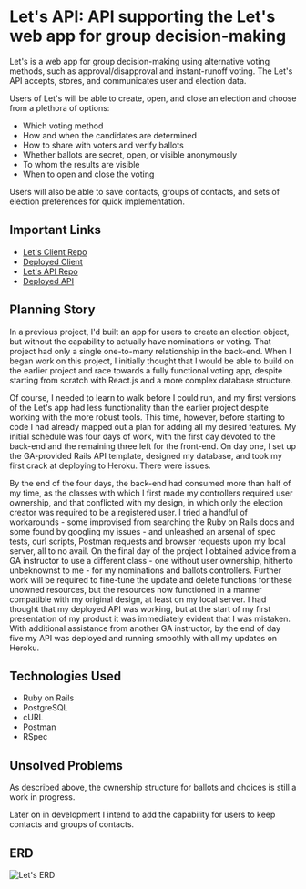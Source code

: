 # Let's API: API supporting the Let's web app for group decision-making

Let's is a web app for group decision-making using alternative voting methods, such as approval/disapproval and instant-runoff voting.
The Let's API accepts, stores, and communicates user and election data.

Users of Let's will be able to create, open, and close an election and choose from a plethora of options:
- Which voting method
- How and when the candidates are determined
- How to share with voters and verify ballots
- Whether ballots are secret, open, or visible anonymously
- To whom the results are visible
- When to open and close the voting

Users will also be able to save contacts, groups of contacts, and sets of election preferences for quick implementation.

## Important Links

- [Let's Client Repo](https://github.com/martylanger/lets-client)
- [Deployed Client](https://martylanger.github.io/lets-client/)
- [Let's API Repo](https://github.com/martylanger/lets-api)
- [Deployed API](https://letsapi.herokuapp.com)

## Planning Story

In a previous project, I'd built an app for users to create an election object, but without the capability to actually have nominations or voting. That project had only a single one-to-many relationship in the back-end. When I began work on this project, I initially thought that I would be able to build on the earlier project and race towards a fully functional voting app, despite starting from scratch with React.js and a more complex database structure.

Of course, I needed to learn to walk before I could run, and my first versions of the Let's app had less functionality than the earlier project despite working with the more robust tools. This time, however, before starting to code I had already mapped out a plan for adding all my desired features. My initial schedule was four days of work, with the first day devoted to the back-end and the remaining three left for the front-end. On day one, I set up the GA-provided Rails API template, designed my database, and took my first crack at deploying to Heroku. There were issues.

By the end of the four days, the back-end had consumed more than half of my time, as the classes with which I first made my controllers required user ownership, and that conflicted with my design, in which only the election creator was required to be a registered user. I tried a handful of workarounds - some improvised from searching the Ruby on Rails docs and some found by googling my issues - and unleashed an arsenal of spec tests, curl scripts, Postman requests and browser requests upon my local server, all to no avail. On the final day of the project I obtained advice from a GA instructor to use a different class - one without user ownership, hitherto unbeknownst to me - for my nominations and ballots controllers. Further work will be required to fine-tune the update and delete functions for these unowned resources, but the resources now functioned in a manner compatible with my original design, at least on my local server. I had thought that my deployed API was working, but at the start of my first presentation of my product it was immediately evident that I was mistaken. With additional assistance from another GA instructor, by the end of day five my API was deployed and running smoothly with all my updates on Heroku.

## Technologies Used

- Ruby on Rails
- PostgreSQL
- cURL
- Postman
- RSpec

## Unsolved Problems

As described above, the ownership structure for ballots and choices is still a work in progress.

Later on in development I intend to add the capability for users to keep contacts and groups of contacts.

## ERD

![Let's ERD](https://i.imgur.com/L4Ft0VO.png "Let's ERD")
